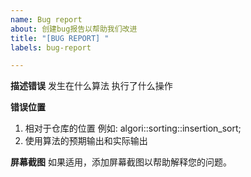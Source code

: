```yaml
---
name: Bug report
about: 创建bug报告以帮助我们改进
title: "[BUG REPORT] "
labels: bug-report

---
```


**描述错误**
发生在什么算法 执行了什么操作

**错误位置**
1. 相对于仓库的位置 例如: algori::sorting::insertion_sort;
2. 使用算法的预期输出和实际输出

**屏幕截图**
如果适用，添加屏幕截图以帮助解释您的问题。
